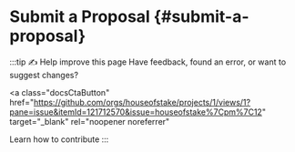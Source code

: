 # Submit a Proposal {#submit-a-proposal}

:::tip ✍️ Help improve this page
Have feedback, found an error, or want to suggest changes?

<a
  class="docsCtaButton"
  href="https://github.com/orgs/houseofstake/projects/1/views/1?pane=issue&itemId=121712570&issue=houseofstake%7Cpm%7C12"
  target="_blank"
  rel="noopener noreferrer"
>
Learn how to contribute
</a>
:::

